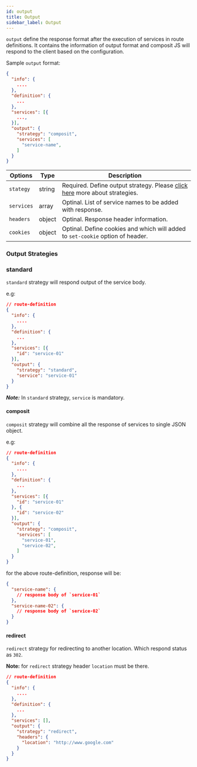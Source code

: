 ```yaml
---
id: output
title: Output
sidebar_label: Output
---
```


`output` define the response format after the execution of services in route definitions. It contains the information of output format and composit JS will respond to the client based on the configuration.

Sample `output` format:

```json
{
  "info": {
    ....
  },
  "definition": {
    ...
  },
  "services": [{
    ...,
  }],
  "output": {
    "strategy": "composit",
    "services": [
      "service-name",
    ]
  }
}
```

|Options     | Type    |  Description                                                                                     |
|------------|---------|--------------------------------------------------------------------------------------------------|
| `stategy`  | string  | Required. Define output strategy. Please [click here](#outputStrategies) more about strategies. |
| `services` | array   | Optinal. List of service names to be added with response.    |
| `headers`  | object  | Optinal. Response header information.    |
| `cookies`  | object  | Optinal. Define cookies and which will added to `set-cookie` option of header.    |


### <a name="outputStrategies"></a> Output Strategies

### standard

`standard` strategy will respond output of the service body.

e.g: 

```json
// route-definition
{
  "info": {
    ....
  },
  "definition": {
    ...
  },
  "services": [{
    "id": "service-01"
  }],
  "output": {
    "strategy": "standard",
    "service": "service-01"
  }
}
```

***Note:*** In `standard` strategy, `service` is mandatory.

#### composit

`composit` strategy will combine all the response of services to single JSON object.

e.g: 

```json
// route-definition
{
  "info": {
    ....
  },
  "definition": {
    ...
  },
  "services": [{
    "id": "service-01"
  }, {
    "id": "service-02"
  }],
  "output": {
    "strategy": "composit",
    "services": [
      "service-01",
      "service-02",
    ]
  }
}
```

for the above route-definition, response will be:

```json
{
  "service-name": {
    // response body of `service-01`
  },
  "service-name-02": {
    // response body of `service-02`
  }
}
```

#### redirect

`redirect` strategy for redirecting to another location. Which respond status as `302`.

**Note:** for `redirect` strategy header `location` must be there.

```json
// route-definition
{
  "info": {
    ....
  },
  "definition": {
    ...
  },
  "services": [],
  "output": {
    "strategy": "redirect",
    "headers": {
      "location": "http://www.google.com"
    }
  }
}
```
